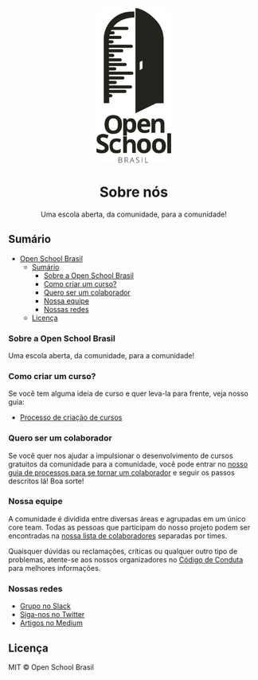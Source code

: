 <p align="center"><img src="https://github.com/openschoolbr/design/raw/master/src/png/black-vertical.png" width="150px" alt="Open School Brasil"></p>
<h1 align="center">Sobre nós</h1>
<p align="center">Uma escola aberta, da comunidade, para a comunidade!</p>
  		  
## Sumário

<!-- TOC -->

- [Open School Brasil](#open-school-brasil)
  - [Sumário](#sumário)
    - [Sobre a Open School Brasil](#sobre-a-open-school-brasil)
    - [Como criar um curso?](#como-criar-um-curso)
    - [Quero ser um colaborador](#quero-ser-um-colaborador)
    - [Nossa equipe](#nossa-equipe)
    - [Nossas redes](#nossas-redes)
  - [Licença](#licença)

<!-- /TOC -->

### Sobre a Open School Brasil

Uma escola aberta, da comunidade, para a comunidade!

### Como criar um curso?

Se você tem alguma ideia de curso e quer leva-la para frente, veja nosso guia:

- [Processo de criação de cursos](criacao_de_cursos.md)

### Quero ser um colaborador

Se você quer nos ajudar a impulsionar o desenvolvimento de cursos gratuitos da comunidade para a comunidade, você pode entrar no [nosso guia de processos para se tornar um colaborador](processos/processo-colaborador.md) e seguir os passos descritos lá! Boa sorte!

### Nossa equipe

A comunidade é dividida entre diversas áreas e agrupadas em um único core team. Todas as pessoas que participam do nosso projeto podem ser encontradas na [nossa lista de colaboradores](perfis/README.md) separadas por times.

Quaisquer dúvidas ou reclamações, críticas ou qualquer outro tipo de problemas, atente-se aos nossos organizadores no [Código de Conduta](CONDUCT.md) para melhores informações.

### Nossas redes

- [Grupo no Slack](https://join.slack.com/t/openschoolbr/shared_invite/MjIyODQxMzI3MzM0LTE1MDE3OTIwMjktNDQwMWUxNmYwZQ)
- [Siga-nos no Twitter](https://twitter.com/openschoolbr)
- [Artigos no Medium](https://medium.com/openschoolbr)

## Licença
MIT &copy; Open School Brasil
